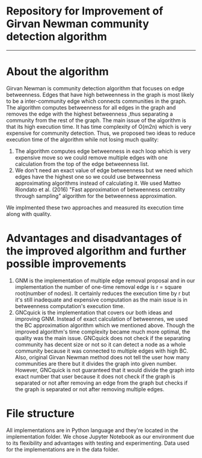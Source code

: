 Repository for Improvement of Girvan Newman community detection algorithm<a name="TOP"></a>
===================

- - - - 

# About the algorithm #


Girvan Newman is community detection algorithm that focuses on edge betweenness. Edges that have high betweenness in the graph is most likely to be a inter-community edge which connects communities in the graph. The algorithm computes  betweenness for all edges in the graph and removes the edge with the highest betweenness ,thus separating a community from the rest of the graph. The main issue of the algorithm is that its high execution time. It has time complexity of O(m2n) which is very expensive for community detection. Thus, we proposed two ideas to reduce execution time of the algorithm while not losing much quality:
  1. The algorithm computes edge betweenness in each loop which is very expensive move so we could remove multiple edges with one calculation from the top of the edge betweenness list.
  2. We don't need an exact value of edge betweenness but we need which edges have the highest one so we could use betweenness approximating algorithms instead of calculating it. We used Matteo Riondato et al. (2016) "Fast approximation of betweenness centrality through sampling" algorithm for the betweenness approximation.

We implmented these two approaches and measured its execution time along with quality.

# Advantages and disadvantages of the improved algorithm and further possible improvements #

1. GNM is the implementation of multiple edge removal proposal and in our implementation the number of one-time removal edge is r = square root(number of nodes). It certainly reduces the execution time by r but it's still inadequate and expensive computation as the main issue is in betweenness computation's execution time.
2. GNCquick is the implementation that covers our both ideas and improving GNM. Instead of exact calculation of betweennes, we used the BC approximation algorithm which we mentioned above. Though the improved algorithm's time complexity became much more optimal, the quality was the main issue. GNCquick does not check if the separating community has decent size or not so it can detect a node as a whole community because it was connected to multiple edges with high BC. Also, original Girvan Newman method does not tell the user how many communities are there but it divides the graph into given number. However, GNCquick is not guaranteed that it would divide the graph into exact number that user because it does not check if the graph is separated or not after removing an edge from the graph but checks if the graph is separated or not after removing multiple edges.


# File structure #

All implementations are in Python language and they're located in the implementation folder. We chose Jupyter Notebook as our environment due to its flexibility and advantages with testing and experimenting. Data used for the implementations are in the data folder.










